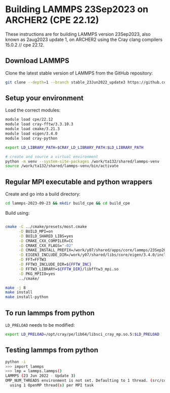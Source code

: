 Building LAMMPS 23Sep2023 on ARCHER2 (CPE 22.12)
================================================

These instructions are for building LAMMPS version 23Sep2023, also known as 2aug2023 update 1, on ARCHER2 using the Cray clang compilers 15.0.2 // cpe 22.12.

Download LAMMPS
---------------

Clone the latest stable version of LAMMPS from the GitHub repository:

```bash
git clone --depth=1 --branch stable_23Jun2022_update3 https://github.com/lammps/lammps.git lammps-2023-09-23
```

Setup your environment
----------------------

Load the correct modules:

```bash
module load cpe/22.12
module load cray-fftw/3.3.10.3
module load cmake/3.21.3
module load eigen/3.4.0
module load cray-python

export LD_LIBRARY_PATH=$CRAY_LD_LIBRARY_PATH:$LD_LIBRARY_PATH

# create and source a virtual environment
python -m venv --system-site-packages /work/ta132/shared/lammps-venv
source /work/ta132/shared/lammps-venv/bin/activate
```

Regular MPI executable and python wrappers
------------------------------------------

Create and go into a build directory:

```bash
cd lammps-2023-09-23 && mkdir build_cpe && cd build_cpe
```

Build using:

```bash

cmake -C ../cmake/presets/most.cmake                                       \
      -D BUILD_MPI=on                                                      \
      -D BUILD_SHARED_LIBS=yes                                             \
      -D CMAKE_CXX_COMPILER=CC                                             \
      -D CMAKE_CXX_FLAGS="-O2"                                             \
      -D CMAKE_INSTALL_PREFIX=/work/y07/shared/apps/core/lammps/23Sep2023  \
      -D EIGEN3_INCLUDE_DIR=/work/y07/shared/libs/core/eigen/3.4.0/include \
      -D FFT=FFTW3                                                         \
      -D FFTW3_INCLUDE_DIR=${FFTW_INC}                                     \
      -D FFTW3_LIBRARY=${FFTW_DIR}/libfftw3_mpi.so                         \
      -D PKG_MPIIO=yes                                                     \
      ../cmake/

make -j 8
make install
make install-python
```

To run lammps from python
-------------------------

`LD_PRELOAD` needs to be modified:

```bash
export LD_PRELOAD=/opt/cray/pe/lib64/libsci_cray_mp.so.5:$LD_PRELOAD
```

Testing lammps from python
--------------------------

```bash
python -i
>>> import lammps
>>> lmp = lammps.lammps()
LAMMPS (23 Jun 2022 - Update 3)
OMP_NUM_THREADS environment is not set. Defaulting to 1 thread. (src/comm.cpp:98)
  using 1 OpenMP thread(s) per MPI task
```
